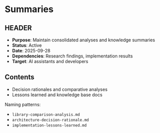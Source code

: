 # Summaries

## HEADER
- **Purpose**: Maintain consolidated analyses and knowledge summaries
- **Status**: Active
- **Date**: 2025-09-28
- **Dependencies**: Research findings, implementation results
- **Target**: AI assistants and developers

## Contents
- Decision rationales and comparative analyses
- Lessons learned and knowledge base docs

Naming patterns:
- `library-comparison-analysis.md`
- `architecture-decision-rationale.md`
- `implementation-lessons-learned.md`

